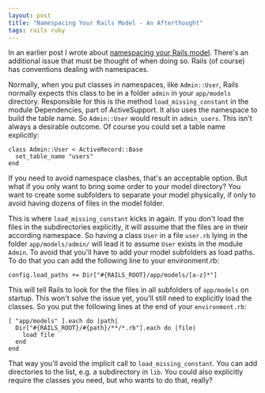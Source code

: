 ```yaml
---
layout: post
title: "Namespacing Your Rails Model - An Afterthought"
tags: rails ruby
---
```

In an earlier post I wrote about <a href="http://www.paperplanes.de/archives/2007/4/27/namespace_your_rails_model/">namespacing your Rails model</a>. There's an additional issue that must be thought of when doing so. Rails (of course) has conventions dealing with namespaces.

Normally, when you put classes in namespaces, like `Admin::User`, Rails normally expects this class to be in a folder `admin` in your `app/models` directory. Responsible for this is the method `load_missing_constant` in the module Dependencies, part of ActiveSupport. It also uses the namespace to build the table name. So `Admin::User` would result in `admin_users`. This isn't always a desirable outcome. Of course you could set a table name explicitly:

    class Admin::User < ActiveRecord::Base
      set_table_name "users"
    end

If you need to avoid namespace clashes, that's an acceptable option. But what if you only want to bring some order to your model directory? You want to create some subfolders to separate your model physically, if only to avoid having dozens of files in the model folder.

This is where `load_missing_constant` kicks in again. If you don't load the files in the subdirectories explicitly, it will assume that the files are in their according namespace. So having a class `User` in a file `user.rb` lying in the folder `app/models/admin/` will lead it to assume `User` exists in the module `Admin`. To avoid that you'll have to add your model subfolders as load paths. To do that you can add the following line to your environment.rb:

    config.load_paths += Dir["#{RAILS_ROOT}/app/models/[a-z]*"]

This will tell Rails to look for the the files in all subfolders of `app/models` on startup. This won't solve the issue yet, you'll still need to explicitly load the classes. So you put the following lines at the end of your `environment.rb`:

    [ "app/models" ].each do |path|
      Dir["#{RAILS_ROOT}/#{path}/**/*.rb"].each do |file|
        load file
      end
    end

That way you'll avoid the implicit call to `load_missing_constant`. You can add directories to the list, e.g. a subdirectory in `lib`. You could also explicitly require the classes you need, but who wants to do that, really?